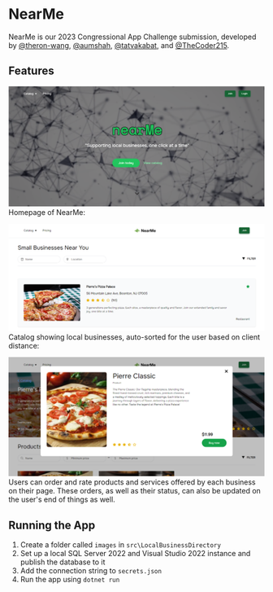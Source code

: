 # NearMe

NearMe is our 2023 Congressional App Challenge submission, developed by [@theron-wang](https://github.com/theron-wang), [@aumshah](https://github.com/aumshah), [@tatvakabat](https://github.com/tatvakabat), and [@TheCoder215](https://github.com/TheCoder215).

## Features

![homepage](./media/homepage.png)
Homepage of NearMe:


![catalog](./media/catalog.png)
Catalog showing local businesses, auto-sorted for the user based on client distance:


![orders](./media/orders.png)
Users can order and rate products and services offered by each business on their page. These orders, as well as their status, can also
be updated on the user's end of things as well.

## Running the App

1. Create a folder called `images` in `src\LocalBusinessDirectory`
2. Set up a local SQL Server 2022 and Visual Studio 2022 instance and publish the database to it
3. Add the connection string to `secrets.json`
4. Run the app using `dotnet run`

